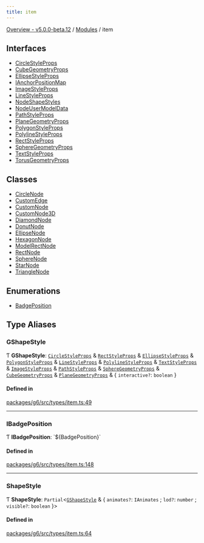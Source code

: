 ```yaml
---
title: item
---
```


[Overview - v5.0.0-beta.12](../README.en.md) / [Modules](../modules.en.md) / item

## Interfaces

- [CircleStyleProps](../interfaces/item/CircleStyleProps.en.md)
- [CubeGeometryProps](../interfaces/item/CubeGeometryProps.en.md)
- [EllipseStyleProps](../interfaces/item/EllipseStyleProps.en.md)
- [IAnchorPositionMap](../interfaces/item/IAnchorPositionMap.en.md)
- [ImageStyleProps](../interfaces/item/ImageStyleProps.en.md)
- [LineStyleProps](../interfaces/item/LineStyleProps.en.md)
- [NodeShapeStyles](../interfaces/item/NodeShapeStyles.en.md)
- [NodeUserModelData](../interfaces/item/NodeUserModelData.en.md)
- [PathStyleProps](../interfaces/item/PathStyleProps.en.md)
- [PlaneGeometryProps](../interfaces/item/PlaneGeometryProps.en.md)
- [PolygonStyleProps](../interfaces/item/PolygonStyleProps.en.md)
- [PolylineStyleProps](../interfaces/item/PolylineStyleProps.en.md)
- [RectStyleProps](../interfaces/item/RectStyleProps.en.md)
- [SphereGeometryProps](../interfaces/item/SphereGeometryProps.en.md)
- [TextStyleProps](../interfaces/item/TextStyleProps.en.md)
- [TorusGeometryProps](../interfaces/item/TorusGeometryProps.en.md)

## Classes

- [CircleNode](../classes/item/CircleNode.en.md)
- [CustomEdge](../classes/item/CustomEdge.en.md)
- [CustomNode](../classes/item/CustomNode.en.md)
- [CustomNode3D](../classes/item/CustomNode3D.en.md)
- [DiamondNode](../classes/item/DiamondNode.en.md)
- [DonutNode](../classes/item/DonutNode.en.md)
- [EllipseNode](../classes/item/EllipseNode.en.md)
- [HexagonNode](../classes/item/HexagonNode.en.md)
- [ModelRectNode](../classes/item/ModelRectNode.en.md)
- [RectNode](../classes/item/RectNode.en.md)
- [SphereNode](../classes/item/SphereNode.en.md)
- [StarNode](../classes/item/StarNode.en.md)
- [TriangleNode](../classes/item/TriangleNode.en.md)

## Enumerations

- [BadgePosition](../enums/item/BadgePosition.en.md)

## Type Aliases

### GShapeStyle

Ƭ **GShapeStyle**: [`CircleStyleProps`](../interfaces/item/CircleStyleProps.en.md) & [`RectStyleProps`](../interfaces/item/RectStyleProps.en.md) & [`EllipseStyleProps`](../interfaces/item/EllipseStyleProps.en.md) & [`PolygonStyleProps`](../interfaces/item/PolygonStyleProps.en.md) & [`LineStyleProps`](../interfaces/item/LineStyleProps.en.md) & [`PolylineStyleProps`](../interfaces/item/PolylineStyleProps.en.md) & [`TextStyleProps`](../interfaces/item/TextStyleProps.en.md) & [`ImageStyleProps`](../interfaces/item/ImageStyleProps.en.md) & [`PathStyleProps`](../interfaces/item/PathStyleProps.en.md) & [`SphereGeometryProps`](../interfaces/item/SphereGeometryProps.en.md) & [`CubeGeometryProps`](../interfaces/item/CubeGeometryProps.en.md) & [`PlaneGeometryProps`](../interfaces/item/PlaneGeometryProps.en.md) & { `interactive?`: `boolean` }

#### Defined in

[packages/g6/src/types/item.ts:49](https://github.com/antvis/G6/blob/61e525e59b/packages/g6/src/types/item.ts#L49)

---

### IBadgePosition

Ƭ **IBadgePosition**: \`${BadgePosition}\`

#### Defined in

[packages/g6/src/types/item.ts:148](https://github.com/antvis/G6/blob/61e525e59b/packages/g6/src/types/item.ts#L148)

---

### ShapeStyle

Ƭ **ShapeStyle**: `Partial`<[`GShapeStyle`](item.en.md#gshapestyle) & { `animates?`: `IAnimates` ; `lod?`: `number` ; `visible?`: `boolean` }\>

#### Defined in

[packages/g6/src/types/item.ts:64](https://github.com/antvis/G6/blob/61e525e59b/packages/g6/src/types/item.ts#L64)
